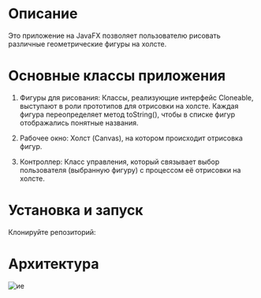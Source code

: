 # Описание

Это приложение на JavaFX позволяет пользователю рисовать различные геометрические фигуры на холсте.

# Основные классы приложения

1. Фигуры для рисования: Классы, реализующие интерфейс Cloneable, выступают в роли прототипов для отрисовки на холсте. Каждая фигура переопределяет метод toString(), чтобы в списке фигур отображались понятные названия.

2. Рабочее окно: Холст (Canvas), на котором происходит отрисовка фигур.

3. Контроллер: Класс управления, который связывает выбор пользователя (выбранную фигуру) с процессом её отрисовки на холсте.

# Установка и запуск

Клонируйте репозиторий:



# Архитектура

![ие](https://github.com/user-attachments/assets/b89d3bf0-333b-4d88-bc8a-fadb0d020d45)


